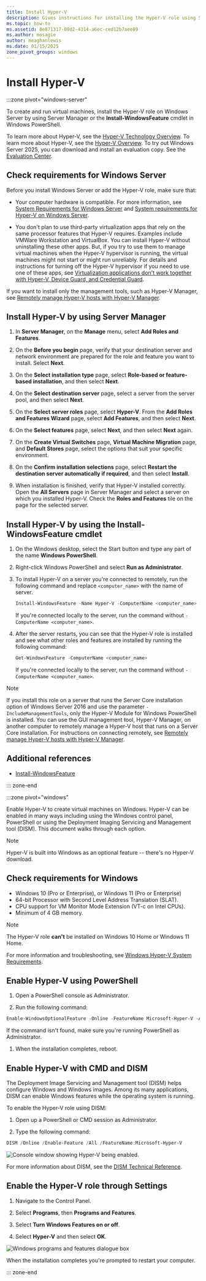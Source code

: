 ```yaml
---
title: Install Hyper-V
description: Gives instructions for installing the Hyper-V role using Server Manager or Windows PowerShell. And gives instructions for enablings Hyper-V on Windows.
ms.topic: how-to
ms.assetid: 8e871317-09d2-4314-a6ec-ced12b7aee89
ms.author: mosagie
author: meaghanlewis
ms.date: 01/15/2025
zone_pivot_groups: windows
---
```


# Install Hyper-V

:::zone pivot="windows-server"

To create and run virtual machines, install the Hyper-V role on Windows Server by using Server Manager or the **Install-WindowsFeature** cmdlet in Windows PowerShell.

To learn more about Hyper-V, see the [Hyper-V Technology Overview](../Hyper-V-Technology-Overview.md). To learn more about Hyper-V, see the [Hyper-V Overview](../Hyper-V-Technology-Overview.md). To try out Windows Server 2025, you can download and install an evaluation copy. See the [Evaluation Center](https://www.microsoft.com/evalcenter/evaluate-windows-server-2025).

## Check requirements for Windows Server

Before you install Windows Server or add the Hyper-V role, make sure that:

- Your computer hardware is compatible. For more information, see [System Requirements for Windows Server](../../../get-started/hardware-requirements.md) and [System requirements for Hyper-V on Windows Server](../System-requirements-for-Hyper-V-on-Windows.md).

- You don't plan to use third-party virtualization apps that rely on the same processor features that Hyper-V requires. Examples include VMWare Workstation and VirtualBox. You can install Hyper-V without uninstalling these other apps. But, if you try to use them to manage virtual machines when the Hyper-V hypervisor is running, the virtual machines might not start or might run unreliably. For details and instructions for turning off the Hyper-V hypervisor if you need to use one of these apps, see [Virtualization applications don't work together with Hyper-V, Device Guard, and Credential Guard](https://support.microsoft.com/help/3204980/virtualization-applications-do-not-work-together-with-hyper-v-device-g).

If you want to install only the management tools, such as Hyper-V Manager, see [Remotely manage Hyper-V hosts with Hyper-V Manager](../Manage/Remotely-manage-Hyper-V-hosts.md).

## Install Hyper-V by using Server Manager

1. In **Server Manager**, on the **Manage** menu, select **Add Roles and Features**.

2. On the **Before you begin** page, verify that your destination server and network environment are prepared for the role and feature you want to install. Select **Next**.

3. On the **Select installation type** page, select **Role-based or feature-based installation**, and then select **Next**.

4. On the **Select destination server** page, select a server from the server pool, and then select **Next**.

5. On the **Select server roles** page, select **Hyper-V**. From the **Add Roles and Features Wizard** page, select **Add Features**, and then select **Next**.

6. On the **Select features** page, select **Next**, and then select **Next** again.

7. On the **Create Virtual Switches** page, **Virtual Machine Migration** page, and **Default Stores** page, select the options that suit your specific environment.

8. On the **Confirm installation selections** page, select **Restart the destination server automatically if required**, and then select **Install**.

9. When installation is finished, verify that Hyper-V installed correctly. Open the **All Servers** page in Server Manager and select a server on which you installed Hyper-V. Check the **Roles and Features** tile on the page for the selected server.

## Install Hyper-V by using the Install-WindowsFeature cmdlet

1. On the Windows desktop, select the Start button and type any part of the name **Windows PowerShell**.

2. Right-click Windows PowerShell and select **Run as Administrator**.

3. To install Hyper-V on a server you're connected to  remotely, run the following command and replace `<computer_name>` with the name of server.

    ```powershell
    Install-WindowsFeature -Name Hyper-V -ComputerName <computer_name> -IncludeManagementTools -Restart
    ```

    If you're connected locally to the server, run the command without `-ComputerName <computer_name>`.

4. After the server restarts, you can see that the Hyper-V role is installed and see what other roles and features are installed by running the following command:

    ```powershell
    Get-WindowsFeature -ComputerName <computer_name>
    ```

    If you're connected locally to the server, run the command without `-ComputerName <computer_name>`.

> [!NOTE]
> If you install this role on a server that runs the Server Core installation option of Windows Server 2016 and use the parameter `-IncludeManagementTools`, only the Hyper-V Module for Windows PowerShell is installed. You can use the GUI management tool, Hyper-V Manager, on another computer to remotely manage a Hyper-V host that runs on a Server Core installation. For instructions on connecting remotely, see [Remotely manage Hyper-V hosts with Hyper-V Manager](../Manage/Remotely-manage-Hyper-V-hosts.md).

## Additional references

- [Install-WindowsFeature](/powershell/module/servermanager/install-windowsfeature?view=windowsserver2022-ps&preserve-view=true)

::: zone-end

:::zone pivot="windows"

Enable Hyper-V to create virtual machines on Windows. Hyper-V can be enabled in many ways including using the Windows control panel, PowerShell or using the Deployment Imaging Servicing and Management tool (DISM). This document walks through each option.

>[!NOTE]
> Hyper-V is built into Windows as an optional feature -- there's no Hyper-V download.

## Check requirements for Windows

- Windows 10 (Pro or Enterprise), or Windows 11 (Pro or Enterprise)
- 64-bit Processor with Second Level Address Translation (SLAT).
- CPU support for VM Monitor Mode Extension (VT-c on Intel CPUs).
- Minimum of 4 GB memory.

>[!NOTE]
> The Hyper-V role **can't** be installed on Windows 10 Home or Windows 11 Home.

For more information and troubleshooting, see [Windows Hyper-V System Requirements](/virtualization/hyper-v-on-windows/reference/hyper-v-requirements).

## Enable Hyper-V using PowerShell

1. Open a PowerShell console as Administrator.

1. Run the following command:

  ```powershell
  Enable-WindowsOptionalFeature -Online -FeatureName Microsoft-Hyper-V -All
  ```

  If the command isn't found, make sure you're running PowerShell as Administrator.

1. When the installation completes, reboot.

## Enable Hyper-V with CMD and DISM

The Deployment Image Servicing and Management tool (DISM) helps configure Windows and Windows images. Among its many applications, DISM can enable Windows features while the operating system is running.

To enable the Hyper-V role using DISM:

1. Open up a PowerShell or CMD session as Administrator.

1. Type the following command:

  ```powershell
  DISM /Online /Enable-Feature /All /FeatureName:Microsoft-Hyper-V
  ```

  ![Console window showing Hyper-V being enabled.](media/dism-upd.png)

For more information about DISM, see the [DISM Technical Reference](/windows-hardware/manufacture/desktop/dism-reference--deployment-image-servicing-and-management).

## Enable the Hyper-V role through Settings

1. Navigate to the Control Panel.

1. Select **Programs**, then **Programs and Features**.

1. Select **Turn Windows Features on or off**.

1. Select **Hyper-V** and then select **OK**.

![Windows programs and features dialogue box](media/enable-hyper-v.png)

When the installation completes you're prompted to restart your computer.

::: zone-end
